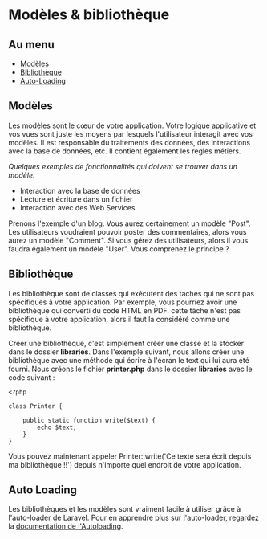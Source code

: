 # Modèles & bibliothèque

## Au menu

- [Modèles](#models)
- [Bibliothèque](#libraries)
- [Auto-Loading](#auto-loading)

<a name="models"></a>
## Modèles

Les modèles sont le cœur de votre application. Votre logique applicative et vos vues sont juste les moyens par lesquels l'utilisateur interagit avec vos modèles. Il est responsable du traitements des données, des interactions avec la base de données, etc. Il contient également les règles métiers.

*Quelques exemples de fonctionnalités qui doivent se trouver dans un modèle:*

- Interaction avec la base de données
- Lecture et écriture dans un fichier
- Interaction avec des Web Services

Prenons l'exemple d'un blog. Vous aurez certainement un modèle "Post". Les utilisateurs voudraient pouvoir poster des commentaires, alors vous aurez un modèle "Comment". Si vous gérez des utilisateurs, alors il vous faudra également un modèle "User". Vous comprenez le principe ?

<a name="libraries"></a>
## Bibliothèque

Les bibliothèque sont de classes qui exécutent des taches qui ne sont pas spécifiques à votre application. Par exemple, vous pourriez avoir une bibliothèque qui converti du code HTML en PDF. cette tâche n'est pas spécifique à votre application, alors il faut la considéré comme une bibliothèque. 

Créer une bibliothèque, c'est simplement créer une classe et la stocker dans le dossier **libraries**. Dans l'exemple suivant, nous allons créer une bibliothèque avec une méthode qui écrire à l'écran le text qui lui aura été fourni. Nous créons le fichier **printer.php** dans le dossier **libraries** avec le code suivant :

    <?php

    class Printer {

        public static function write($text) {
            echo $text;
        }
    }

Vous pouvez maintenant appeler Printer::write('Ce texte sera écrit depuis ma bibliothèque !!') depuis n'importe quel endroit de votre application.

<a name="auto-loading"></a>
## Auto Loading

Les bibliothèques et les modèles sont vraiment facile à utiliser grâce à l'auto-loader de Laravel. Pour en apprendre plus sur l'auto-loader, regardez la [documentation de l'Autoloading](/docs/v3/doc/loading).